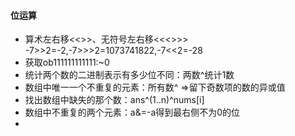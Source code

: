 #### 位运算
- 算术左右移<<>>、无符号左右移<<<>>>
  -7>>2=-2,-7>>>2=1073741822,-7<<2=-28
- 获取ob111111111111:~0
- 统计两个数的二进制表示有多少位不同：两数^统计1数
- 数组中唯一一个不重复的元素：所有数^ =>留下奇数项的数的异或值
- 找出数组中缺失的那个数：ans^(1..n)^nums[i]
- 数组中不重复的两个元素：a&=-a得到最右侧不为0的位
- 
